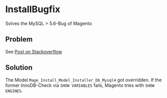 InstallBugfix
=============

Solves the MySQL > 5.6-Bug of Magento

## Problem
See [Post on Stackoverflow](http://stackoverflow.com/questions/15443448/magento-complains-missing-innodb-when-it-is-available)

## Solution
The Model `Mage_Install_Model_Installer_Db_Mysql4` got overridden. If the former InnoDB-Check via `SHOW VARIABLES` fails, Magento tries with `SHOW ENGINES`.
